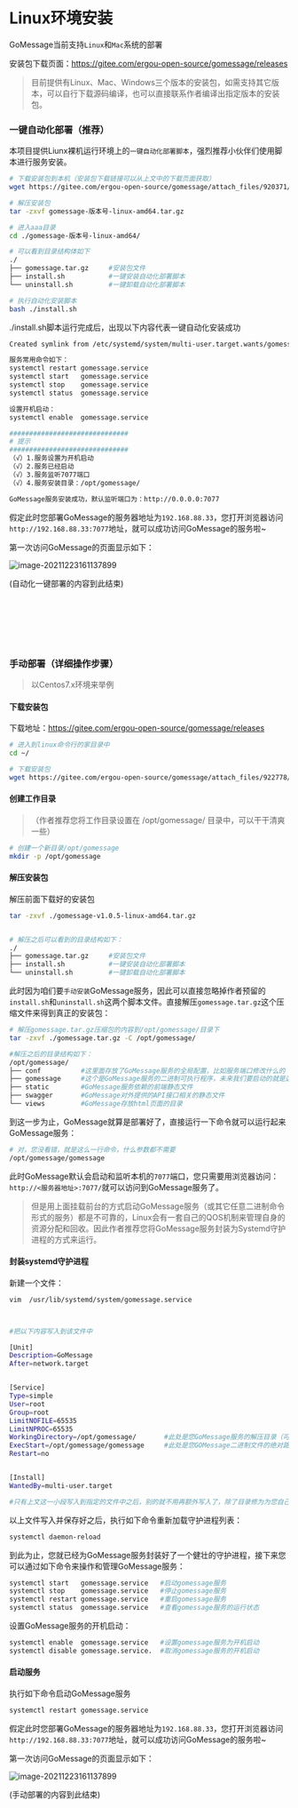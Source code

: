 # Linux环境安装
GoMessage当前支持`Linux`和`Mac`系统的部署

安装包下载页面：https://gitee.com/ergou-open-source/gomessage/releases

> 目前提供有Linux、Mac、Windows三个版本的安装包，如需支持其它版本，可以自行下载源码编译，也可以直接联系作者编译出指定版本的安装包。


### 一键自动化部署（推荐）

本项目提供Liunx裸机运行环境上的`一键自动化部署脚本`，强烈推荐小伙伴们使用脚本进行服务安装。

```bash
# 下载安装包到本机（安装包下载链接可以从上文中的下载页面获取）
wget https://gitee.com/ergou-open-source/gomessage/attach_files/920371/download/gomessage-版本号-linux-amd64.tar.gz

# 解压安装包
tar -zxvf gomessage-版本号-linux-amd64.tar.gz

# 进入aaa目录
cd ./gomessage-版本号-linux-amd64/

# 可以看到目录结构体如下
./
├── gomessage.tar.gz     #安装包文件
├── install.sh           #一键安装自动化部署脚本
└── uninstall.sh         #一键卸载自动化部署脚本

# 执行自动化安装脚本
bash ./install.sh
```

./install.sh脚本运行完成后，出现以下内容代表一键自动化安装成功

```bash
Created symlink from /etc/systemd/system/multi-user.target.wants/gomessage.service to /usr/lib/systemd/system/gomessage.service.

服务常用命令如下：
systemctl restart gomessage.service
systemctl start   gomessage.service
systemctl stop    gomessage.service
systemctl status  gomessage.service

设置开机启动：
systemctl enable  gomessage.service

##############################
# 提示
##############################
（√）1.服务设置为开机启动
（√）2.服务已经启动
（√）3.服务监听7077端口
（√）4.服务安装目录：/opt/gomessage/

GoMessage服务安装成功，默认监听端口为：http://0.0.0.0:7077

```

假定此时您部署GoMessage的服务器地址为`192.168.88.33`，您打开浏览器访问`http://192.168.88.33:7077`地址，就可以成功访问GoMessage的服务啦~



第一次访问GoMessage的页面显示如下：

![image-20211223161137899](https://img.taycc.com/picgo/image-20211223161137899.png)

(自动化一键部署的内容到此结束)

<br><br><br><br><br>

### 手动部署（详细操作步骤）

> 以Centos7.x环境来举例



#### 下载安装包

下载地址：https://gitee.com/ergou-open-source/gomessage/releases

```bash
# 进入到linux命令行的家目录中
cd ~/

# 下载安装包
wget https://gitee.com/ergou-open-source/gomessage/attach_files/922778/download/gomessage-v1.0.5-linux-amd64.tar.gz
```



#### 创建工作目录

> （作者推荐您将工作目录设置在 /opt/gomessage/ 目录中，可以干干清爽一些）

```bash
# 创建一个新目录/opt/gomessage
mkdir -p /opt/gomessage
```



#### 解压安装包

解压前面下载好的安装包

```bash
tar -zxvf ./gomessage-v1.0.5-linux-amd64.tar.gz


# 解压之后可以看到的目录结构如下：
./
├── gomessage.tar.gz     #安装包文件
├── install.sh           #一键安装自动化部署脚本
└── uninstall.sh         #一键卸载自动化部署脚本
```



此时因为咱们要`手动安装`GoMessage服务，因此可以直接忽略掉作者预留的`install.sh`和`uninstall.sh`这两个脚本文件。直接解压`gomessage.tar.gz`这个压缩文件来得到真正的安装包：

```bash
# 解压gomessage.tar.gz压缩包的内容到/opt/gomessage/目录下
tar -zxvf ./gomessage.tar.gz -C /opt/gomessage/

#解压之后的目录结构如下：
/opt/gomessage/
├── conf          #这里面存放了GoMessage服务的全局配置，比如服务端口修改什么的
├── gomessage     #这个是GoMessage服务的二进制可执行程序，未来我们要启动的就是这个软件
├── static        #GoMessage服务依赖的前端静态文件
├── swagger       #GoMessage对外提供的API接口相关的静态文件
└── views         #GoMessage存放html页面的目录
```



到这一步为止，GoMessage就算是部署好了，直接运行一下命令就可以运行起来GoMessage服务：

```bash
# 对，您没看错，就是这么一行命令，什么参数都不需要
/opt/gomessage/gomessage
```

此时GoMessage默认会启动和监听本机的`7077`端口，您只需要用浏览器访问：`http://<服务器地址>:7077/`就可以访问到GoMessage服务了。



> 但是用上面挂载前台的方式启动GoMessage服务（或其它任意二进制命令形式的服务）都是不可靠的，Linux会有一套自己的QOS机制来管理自身的资源分配和回收。因此作者推荐您将GoMessage服务封装为Systemd守护进程的方式来运行。



#### 封装systemd守护进程

新建一个文件：

```bash
vim  /usr/lib/systemd/system/gomessage.service



#把以下内容写入到该文件中

[Unit]
Description=GoMessage
After=network.target


[Service]
Type=simple
User=root
Group=root
LimitNOFILE=65535
LimitNPROC=65535
WorkingDirectory=/opt/gomessage/       #此处是您GoMessage服务的解压目录（可以替换成您自己的实际目录位置）
ExecStart=/opt/gomessage/gomessage     #此处是您GOMessage二进制文件的绝对路径（可以替换成您自己的实际文件位置）
Restart=no


[Install]
WantedBy=multi-user.target

#只有上文这一小段写入到指定的文件中之后，别的就不用再额外写入了，除了目录修为为您自己的实际路径之后，别的部分您都可以直接抄写作者提供的默认配置。
```



以上文件写入并保存好之后，执行如下命令重新加载守护进程列表：

```bash
systemctl daemon-reload
```



到此为止，您就已经为GoMessage服务封装好了一个健壮的守护进程，接下来您可以通过如下命令来操作和管理GoMessage服务：

```bash
systemctl start   gomessage.service   #启动gomessage服务
systemctl stop    gomessage.service   #停止gomessage服务
systemctl restart gomessage.service   #重启gomessage服务
systemctl status  gomessage.service   #查看gomessage服务的运行状态
```



设置GoMessage服务的开机启动：

```bash
systemctl enable  gomessage.service   #设置gomessage服务为开机启动
systemctl disable gomessage.service.  #取消gomessage服务的开机启动
```



#### 启动服务

执行如下命令启动GoMessage服务

```bash
systemctl restart gomessage.service
```

假定此时您部署GoMessage的服务器地址为`192.168.88.33`，您打开浏览器访问`http://192.168.88.33:7077`地址，就可以成功访问GoMessage的服务啦~



第一次访问GoMessage的页面显示如下：

![image-20211223161137899](https://img.taycc.com/picgo/image-20211223161137899.png)

(手动部署的内容到此结束)



